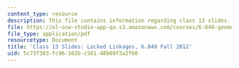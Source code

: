 ```yaml
---
content_type: resource
description: This file contains information regarding class 13 slides.
file: https://ol-ocw-studio-app-qa.s3.amazonaws.com/courses/6-849-geometric-folding-algorithms-linkages-origami-polyhedra-fall-2012/5c73f383fc96162bc56148b09f3a2f60_MIT6_849F12_slidesC13.pdf
file_type: application/pdf
resourcetype: Document
title: 'Class 13 Slides: Locked Linkages, 6.849 Fall 2012'
uid: 5c73f383-fc96-162b-c561-48b09f3a2f60
---
```

